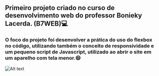 ## Primeiro projeto criado no curso de desenvolvimento web do professor Bonieky Lacerda. (B7WEB):computer:

### O foco do projeto foi desenvolver a prática do uso do flexbox no código, utilizando também o conceito de responsividade e um pequeno script de Javascript, utilizado ao abrir o site em um aparelho com tela menor.:smile:

![Alt text](git_hub_gif.gif)
